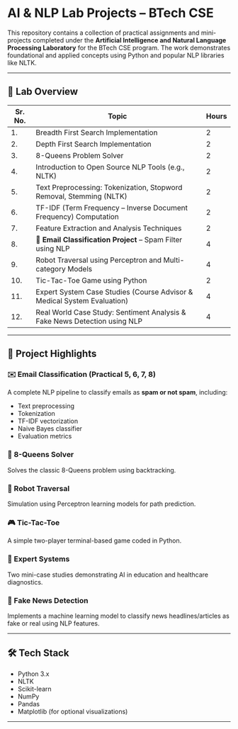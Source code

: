 # AI & NLP Lab Projects – BTech CSE

This repository contains a collection of practical assignments and mini-projects completed under the **Artificial Intelligence and Natural Language Processing Laboratory** for the BTech CSE program. The work demonstrates foundational and applied concepts using Python and popular NLP libraries like NLTK.

---

## 📌 Lab Overview

| Sr. No. | Topic                                                                                     | Hours |
|--------|-------------------------------------------------------------------------------------------|-------|
| 1.     | Breadth First Search Implementation                                                       | 2     |
| 2.     | Depth First Search Implementation                                                         | 2     |
| 3.     | 8-Queens Problem Solver                                                                   | 2     |
| 4.     | Introduction to Open Source NLP Tools (e.g., NLTK)                                        | 2     |
| 5.     | Text Preprocessing: Tokenization, Stopword Removal, Stemming (NLTK)                       | 2     |
| 6.     | TF-IDF (Term Frequency – Inverse Document Frequency) Computation                          | 2     |
| 7.     | Feature Extraction and Analysis Techniques                                                | 2     |
| 8.     | 📧 **Email Classification Project** – Spam Filter using NLP                               | 4     |
| 9.     | Robot Traversal using Perceptron and Multi-category Models                                | 4     |
| 10.    | Tic-Tac-Toe Game using Python                                                             | 2     |
| 11.    | Expert System Case Studies (Course Advisor & Medical System Evaluation)                   | 4     |
| 12.    | Real World Case Study: Sentiment Analysis & Fake News Detection using NLP                 | 4     |

---

## 📁 Project Highlights

### ✉️ Email Classification (Practical 5, 6, 7, 8)
A complete NLP pipeline to classify emails as **spam or not spam**, including:
- Text preprocessing
- Tokenization
- TF-IDF vectorization
- Naive Bayes classifier
- Evaluation metrics

### 🎲 8-Queens Solver
Solves the classic 8-Queens problem using backtracking.

### 🤖 Robot Traversal
Simulation using Perceptron learning models for path prediction.

### 🎮 Tic-Tac-Toe
A simple two-player terminal-based game coded in Python.

### 🧠 Expert Systems
Two mini-case studies demonstrating AI in education and healthcare diagnostics.

### 📰 Fake News Detection
Implements a machine learning model to classify news headlines/articles as fake or real using NLP features.

---

## 🛠️ Tech Stack

- Python 3.x
- NLTK
- Scikit-learn
- NumPy
- Pandas
- Matplotlib (for optional visualizations)

---
